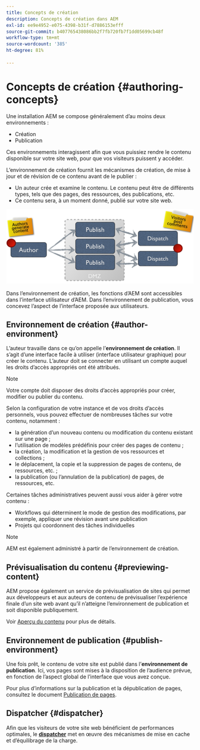 ```yaml
---
title: Concepts de création
description: Concepts de création dans AEM
exl-id: ee9e4952-e075-4398-b31f-d7886153efff
source-git-commit: b407765438086bb2f7fb720fb7f1dd05699cb48f
workflow-type: tm+mt
source-wordcount: '385'
ht-degree: 81%

---
```


# Concepts de création {#authoring-concepts}

Une installation AEM se compose généralement d’au moins deux environnements :

* Création
* Publication

Ces environnements interagissent afin que vous puissiez rendre le contenu disponible sur votre site web, pour que vos visiteurs puissent y accéder.

L’environnement de création fournit les mécanismes de création, de mise à jour et de révision de ce contenu avant de le publier :

* Un auteur crée et examine le contenu. Le contenu peut être de différents types, tels que des pages, des ressources, des publications, etc.
* Ce contenu sera, à un moment donné, publié sur votre site web.

![Diagramme de l’auteur, de l’éditeur et des dispatchers](/help/sites-cloud/authoring/assets/author-publish.png)

Dans l’environnement de création, les fonctions d’AEM sont accessibles dans l’interface utilisateur d’AEM. Dans l’environnement de publication, vous concevez l’aspect de l’interface proposée aux utilisateurs.

## Environnement de création {#author-environment}

L’auteur travaille dans ce qu’on appelle l’**environnement de création**. Il s’agit d’une interface facile à utiliser (interface utilisateur graphique) pour créer le contenu. L’auteur doit se connecter en utilisant un compte auquel les droits d’accès appropriés ont été attribués.

>[!NOTE]
>
>Votre compte doit disposer des droits d’accès appropriés pour créer, modifier ou publier du contenu.

Selon la configuration de votre instance et de vos droits d’accès personnels, vous pouvez effectuer de nombreuses tâches sur votre contenu, notamment :

* la génération d’un nouveau contenu ou modification du contenu existant sur une page ;
* l’utilisation de modèles prédéfinis pour créer des pages de contenu ;
* la création, la modification et la gestion de vos ressources et collections ;
* le déplacement, la copie et la suppression de pages de contenu, de ressources, etc. ;
* la publication (ou l’annulation de la publication) de pages, de ressources, etc.

Certaines tâches administratives peuvent aussi vous aider à gérer votre contenu :

* Workflows qui déterminent le mode de gestion des modifications, par exemple, appliquer une révision avant une publication
* Projets qui coordonnent des tâches individuelles

>[!NOTE]
>
>AEM est également administré à partir de l’environnement de création.

## Prévisualisation du contenu {#previewing-content}

AEM propose également un service de prévisualisation de sites qui permet aux développeurs et aux auteurs de contenu de prévisualiser l’expérience finale d’un site web avant qu’il n’atteigne l’environnement de publication et soit disponible publiquement.

Voir [Aperçu du contenu](/help/sites-cloud/authoring/fundamentals/previewing-content.md) pour plus de détails.

## Environnement de publication {#publish-environment}

Une fois prêt, le contenu de votre site est publié dans l’**environnement de publication**. Ici, vos pages sont mises à la disposition de l’audience prévue, en fonction de l’aspect global de l’interface que vous avez conçue.

Pour plus d’informations sur la publication et la dépublication de pages, consultez le document [Publication de pages](/help/sites-cloud/authoring/fundamentals/publishing-pages.md).

## Dispatcher {#dispatcher}

Afin que les visiteurs de votre site web bénéficient de performances optimales, le **[dispatcher](/help/implementing/dispatcher/overview.md)** met en œuvre des mécanismes de mise en cache et d’équilibrage de la charge.
